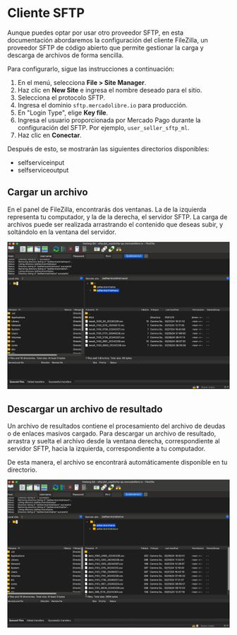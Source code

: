 # Cliente SFTP

Aunque puedes optar por usar otro proveedor SFTP, en esta documentación abordaremos la configuración del cliente FileZilla, un proveedor SFTP de código abierto que permite gestionar la carga y descarga de archivos de forma sencilla.

Para configurarlo, sigue las instrucciones a continuación:

1. En el menú, selecciona **File > Site Manager**.
2. Haz clic en **New Site** e ingresa el nombre deseado para el sitio.
3. Selecciona el protocolo SFTP.
4. Ingresa el dominio `sftp.mercadolibre.io` para producción.
5. En "Login Type", elige **Key file**.
6. Ingresa el usuario proporcionada por Mercado Pago durante la configuración del SFTP.  Por ejemplo, `user_seller_sftp_ml`.
7. Haz clic en **Conectar**.

Después de esto, se mostrarán las siguientes directorios disponibles:
- selfserviceinput
- selfserviceoutput 

## Cargar un archivo 

En el panel de FileZilla, encontrarás dos ventanas. La de la izquierda representa tu computador, y la  de la derecha, el servidor SFTP. La carga de archivos puede ser realizada arrastrando el contenido que deseas subir, y soltándolo en la ventana del servidor.

![1](/images/recaudos/filezilla1.png)

## Descargar un archivo de resultado

Un archivo de resultados contiene el procesamiento del archivo de deudas o de enlaces masivos cargado. Para descargar un archivo de resultado, arrastra y suelta el archivo desde la ventana derecha, correspondiente al servidor SFTP, hacia la izquierda, correspondiente a tu computador. 

De esta manera, el archivo se encontrará automáticamente disponible en tu directorio.

![2](/images/recaudos/filezilla2.png)